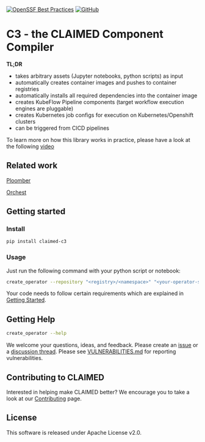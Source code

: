 [![OpenSSF Best Practices](https://bestpractices.coreinfrastructure.org/projects/6718/badge)](https://bestpractices.coreinfrastructure.org/projects/6718)
[![GitHub](https://img.shields.io/badge/issue_tracking-github-blue.svg)](https://github.com/claimed-framework/component-library/issues)



# C3 - the CLAIMED Component Compiler

**TL;DR**
- takes arbitrary assets (Jupyter notebooks, python scripts) as input
- automatically creates container images and pushes to container registries
- automatically installs all required dependencies into the container image
- creates KubeFlow Pipeline components (target workflow execution engines are pluggable)
- creates Kubernetes job configs for execution on Kubernetes/Openshift clusters
- can be triggered from CICD pipelines


To learn more on how this library works in practice, please have a look at the following [video](https://www.youtube.com/watch?v=FuV2oG55C5s)

## Related work
[Ploomber](https://github.com/ploomber/ploomber)

[Orchest](https://www.orchest.io/)

## Getting started 

### Install

```sh
pip install claimed-c3
```

### Usage

Just run the following command with your python script or notebook: 
```sh
create_operator --repository "<registry>/<namespace>" "<your-operator-script>.py"
```

Your code needs to follow certain requirements which are explained in [Getting Started](https://github.com/claimed-framework/c3/blob/main/GettingStarted.md). 


## Getting Help

```sh
create_operator --help
```

We welcome your questions, ideas, and feedback. Please create an [issue](https://github.com/claimed-framework/component-library/issues) or a [discussion thread](https://github.com/claimed-framework/component-library/discussions).
Please see [VULNERABILITIES.md](VULNERABILITIES.md) for reporting vulnerabilities.

## Contributing to CLAIMED
Interested in helping make CLAIMED better? We encourage you to take a look at our 
[Contributing](CONTRIBUTING.md) page.

## License
This software is released under Apache License v2.0.

